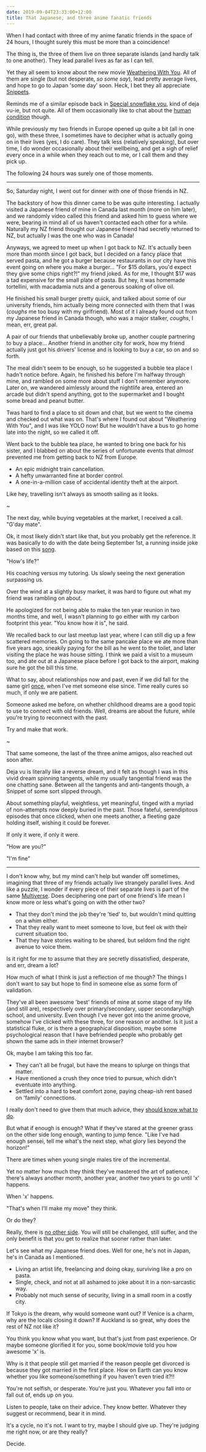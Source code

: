 ```yaml
---
date: 2019-09-04T23:33:00+12:00
title: That Japanese, and three anime fanatic friends
---
```


When I had contact with three of my anime fanatic friends in the space of 24 hours, I thought surely this must be more than a coincidence!

The thing is, the three of them live on three separate islands (and hardly talk to one another).
They lead parallel lives as far as I can tell.

Yet they all seem to know about the new movie [Weathering With You](https://en.wikipedia.org/wiki/Weathering_with_You).
All of them are single (but not desperate, *so some say*), lead pretty average lives, and hope to go to Japan 'some day' soon.
Heck, I bet they all appreciate [Snippets](https://medium.com/@Hent03).

Reminds me of a similar episode back in [Special snowflake you](/special-snowflake-you), kind of deja vu-ie, but not quite.
All of them occasionally like to chat about the [human condition](https://en.wikipedia.org/wiki/Human_condition) though.

While previously my two friends in Europe opened up quite a bit (all in one go), with these three, I sometimes have to decipher what is actually going on in their lives (yes, I do care).
They talk less (relatively speaking), but over time, I do wonder occasionally about their wellbeing, and get a sigh of relief every once in a while when they reach out to me, or I call them and they pick up.

The following 24 hours was surely one of those moments.

---

So, Saturday night, I went out for dinner with one of those friends in NZ.

The backstory of how this dinner came to be was quite interesting.
I actually visited a Japanese friend of mine in Canada last month (more on him later), and we randomly video called this friend and asked him to guess where we were, bearing in mind all of us haven't contacted each other for a while.
Naturally my NZ friend thought our Japanese friend had secretly returned to NZ, but actually I was the one who was in Canada!

Anyways, we agreed to meet up when I got back to NZ.
It's actually been more than month since I got back, but I decided on a fancy place that served pasta, and he got a burger because restaurants in our city have this event going on where you make a burger...
"For $15 dollars, you'd expect they give some chips right?!" my friend joked.
As for me, I thought $17 was a tad expensive for the small plate of pasta.
But hey, it was homemade tortellini, with macadamia nuts and a generous soaking of olive oil.

He finished his small burger pretty quick, and talked about some of our university friends, him actually being more connected with them that I was (*coughs* me too busy with my girlfriend).
Most of it I already found out from my Japanese friend in Canada though, who was a major stalker, *coughs*, I mean, err, great pal.

A pair of our friends that unbelievably broke up, another couple partnering to buy a place...
Another friend in another city for work, how my friend actually just got his drivers' license and is looking to buy a car, so on and so forth.

The meal didn't seem to be enough, so he suggested a bubble tea place I hadn't notice before.
Again, he finished his before I'm halfway through mine, and rambled on some more about stuff I don't remember anymore.
Later on, we wandered aimlessly around the nightlife area, entered an arcade but didn't spend anything, got to the supermarket and I bought some bread and peanut butter.

Twas hard to find a place to sit down and chat, but we went to the cinema and checked out what was on.
That's where I found out about "Weathering With You", and I was like YOLO now!
But he wouldn't have a bus to go home late into the night, so we called it off.

Went back to the bubble tea place, he wanted to bring one back for his sister, and I blabbed on about the series of unfortunate events that *almost* prevented me from getting back to NZ from Europe.

- An epic midnight train cancellation.
- A hefty unwarranted fine at border control.
- A one-in-a-million case of accidental identity theft at the airport.

Like hey, travelling isn't always as smooth sailing as it looks.

~

The next day, while buying vegetables at the market, I received a call.
"G'day mate".

Ok, it most likely didn't start like that, but you probably get the reference.
It was basically to do with the date being September 1st, a running inside joke based on this [song](https://en.wikipedia.org/wiki/Wake_Me_Up_When_September_Ends).

"How's life?"

His coaching versus my tutoring.
Us slowly seeing the next generation surpassing us.

Over the wind at a slightly busy market, it was hard to figure out what my friend was rambling on about.

He apologized for not being able to make the ten year reunion in two months time, and well, I wasn't planning to go either with my carbon footprint this year.
"You know how it is", he said.

We recalled back to our last meetup last year, where I can still dig up a few scattered memories.
On going to the same pancake place we ate more than five years ago, sneakily paying for the bill as he went to the toilet, and later visiting the place he was house sitting.
I think we paid a visit to a museum too, and ate out at a Japanese place before I got back to the airport, making sure he got the bill this time.

What to say, about relationships now and past, even if we did fall for the same girl [once](/how-i-met-my-partner), when I've met someone else since.
Time really cures so much, if only we are patient.

Someone asked me before, on whether childhood dreams are a good topic to use to connect with old friends.
Well, dreams are about the future, while you're trying to reconnect with the past.

Try and make that work.

~

That same someone, the last of the three anime amigos, also reached out soon after.

Deja vu is literally like a reverse dream, and it felt as though I was in this vivid dream spinning tangents, while my usually tangential friend was the one chatting sane.
Between all the tangents and anti-tangents though, a Snippet of some sort slipped through.

About something playful, weightless, yet meaningful, tinged with a myriad of non-attempts now deeply buried in the past.
Those fateful, serendipitous episodes that once clicked, when one meets another, a fleeting gaze holding itself, wishing it could be forever.

If only it were, if only it were.

"How are you?"

"I'm fine"

---

I don't know why, but my mind can't help but wander off sometimes, imagining that three of my friends actually live strangely parallel lives.
And like a puzzle, I wonder if every piece of their separate lives is part of the same [Multiverse](https://en.wikipedia.org/wiki/Multiverse).
Does deciphering one part of one friend's life mean I know more or less what's going on with the other two?

- That they don't mind the job they're 'tied' to, but wouldn't mind quitting on a whim either.
- That they really want to meet someone to love, but feel ok with their current situation too.
- That they have stories waiting to be shared, but seldom find the right avenue to voice them.

Is it right for me to assume that they are secretly dissatisfied, desperate, and err, dream a lot?

How much of what I think is just a reflection of me though?
The things I don't want to say but hope to find in someone else as some form of validation.

They've all been awesome 'best' friends of mine at some stage of my life (and still are), respectively over primary/secondary, upper secondary/high school, and university.
Even though I've never got into the anime groove, somehow I've clicked with these three, for one reason or another.
Is it just a statistical fluke, or is there a geographical disposition, maybe some psychological reason that I have befriended people who probably get shown the same ads in their internet browser?

Ok, maybe I am taking this too far.

- They can't all be frugal, but have the means to splurge on things that matter.
- Have mentioned a crush they once tried to pursue, which didn't eventuate into anything.
- Settled into a hard to beat comfort zone, paying cheap-ish rent based on 'family' connections.

I really don't need to give them that much advice, they [should know what to do](/you-know-what-to-do-so-tell-me).

But what if enough is enough?
What if they've stared at the greener grass on the other side long enough, wanting to jump fence.
"Like I've had enough sensei, tell me what's the next step, what glory lies beyond the horizon!"

There are times when young single males tire of the incremental.

Yet no matter how much they think they've mastered the art of patience, there's always another month, another year, another two years to go until 'x' happens.

When 'x' happens.

"That's when I'll make my move" they think.

Or do they?

Really, there is [no other side](/three-box-carts-in-one).
You will still be challenged, still suffer, and the only benefit is that you get to realize that sooner rather than later.

Let's see what my Japanese friend does.
Well for one, he's not in Japan, he's in Canada as I mentioned.

- Living an artist life, freelancing and doing okay, surviving like a pro on pasta.
- Single, check, and not at all ashamed to joke about it in a non-sarcastic way.
- Probably not much sense of security, living in a small room in a costly city.

If Tokyo is the dream, why would someone want out?
If Venice is a charm, why are the locals closing it down?
If Auckland is so great, why does the rest of NZ not like it?

You think you know what you want, but that's just from past experience.
Or maybe someone glorified it for you, some book/movie told you how awesome 'x' is.

Why is it that people still get married if the reason people get divorced is because they got married in the first place.
How on Earth can you know whether you like someone/something if you haven't even tried it?!!

You're not selfish, or desperate.
You're just you.
Whatever you fall into or fall out of, ends up on you.

Listen to people, take on their advice.
They know better.
Whatever they suggest or recommend, bear it in mind.

It's a cycle, no it's not.
I want to try, maybe I should give up.
They're judging me right now, or are they really?

Decide.
